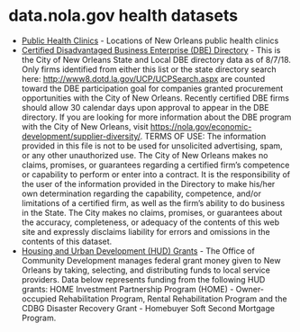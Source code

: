 # data.nola.gov health datasets
* [Public Health Clinics](https://data.nola.gov/d/etsp-wac5) - Locations of New Orleans public health clinics
* [Certified Disadvantaged Business Enterprise (DBE) Directory](https://data.nola.gov/d/q42h-ptn2) - This is the City of New Orleans State and Local DBE directory data as of 8/7/18. Only firms identified from either this list or the state directory search here: http://www8.dotd.la.gov/UCP/UCPSearch.aspx are counted toward the DBE participation goal for companies granted procurement opportunities with the City of New Orleans. Recently certified DBE firms should allow 30 calendar days upon approval to appear in the DBE directory. If you are looking for more information about the DBE program with the City of New Orleans, visit https://nola.gov/economic-development/supplier-diversity/. TERMS OF USE: The information provided in this file is not to be used for unsolicited advertising, spam, or any other unauthorized use. The City of New Orleans makes no claims, promises, or guarantees regarding a certified firm’s competence or capability to perform or enter into a contract. It is the responsibility of the user of the information provided in the Directory to make his/her own determination regarding the capability, competence, and/or limitations of a certified firm, as well as the firm’s ability to do business in the State. The City makes no claims, promises, or guarantees about the accuracy, completeness, or adequacy of the contents of this web site and expressly disclaims liability for errors and omissions in the contents of this dataset.
* [Housing and Urban Development (HUD) Grants](https://data.nola.gov/d/rtej-a36y) - The Office of Community Development manages federal grant money given to New Orleans by taking, selecting, and distributing funds to local service providers. Data below represents funding from the following HUD grants: HOME Investment Partnership Program (HOME) - Owner-occupied Rehabilitation Program, Rental Rehabilitation Program and the CDBG Disaster Recovery Grant - Homebuyer Soft Second Mortgage Program.
